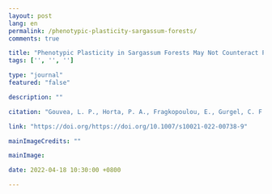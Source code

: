```yaml
---
layout: post
lang: en
permalink: /phenotypic-plasticity-sargassum-forests/
comments: true

title: "Phenotypic Plasticity in Sargassum Forests May Not Counteract Projected Biomass Losses Along a Broad Latitudinal Gradient"
tags: ['', '', '']

type: "journal"
featured: "false"

description: ""

citation: "Gouvea, L. P., Horta, P. A., Fragkopoulou, E., Gurgel, C. F. D., Peres, L. M. C., Bastos, E., Ramlov, F., Burle, G., Koerich, G., Martins, C. D. L., Serrão, E., & Assis, J. (2022). Phenotypic Plasticity in Sargassum Forests May Not Counteract Projected Biomass Losses Along a Broad Latitudinal Gradient. Ecosystems."

link: "https://doi.org/https://doi.org/10.1007/s10021-022-00738-9"

mainImageCredits: ""

mainImage: 

date: 2022-04-18 10:30:00 +0800

---
```


